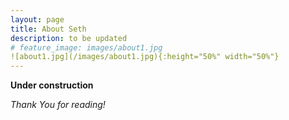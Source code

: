 ```yaml
---
layout: page
title: About Seth
description: to be updated
# feature_image: images/about1.jpg
![about1.jpg](/images/about1.jpg){:height="50%" width="50%"}
---
```


**Under construction** 

*Thank You for reading!*
